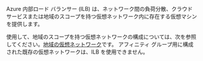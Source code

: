 Azure 内部ロード バランサー (ILB) は、ネットワーク間の負荷分散、クラウド サービスまたは地域のスコープを持つ仮想ネットワーク内に存在する仮想マシンを提供します。

使用して、地域のスコープを持つ仮想ネットワークの構成については、次を参照してください。[地域の仮想ネットワーク](../articles/virtual-network/virtual-networks-migrate-to-regional-vnet.md)です。 アフィニティ グループ用に構成された既存の仮想ネットワークは、ILB を使用できません。
